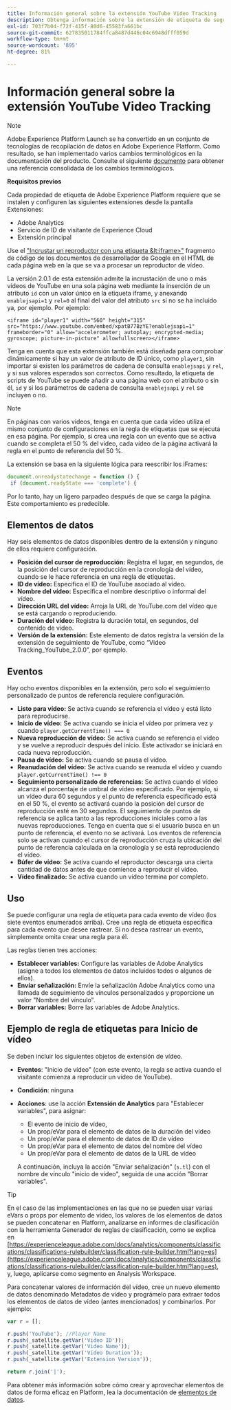 ```yaml
---
title: Información general sobre la extensión YouTube Video Tracking
description: Obtenga información sobre la extensión de etiqueta de seguimiento de vídeo de YouTube en Adobe Experience Platform.
exl-id: 703f7b04-f72f-415f-80d6-45583fa661bc
source-git-commit: 627835011784ffca8487d446c04c6948dfff059d
workflow-type: tm+mt
source-wordcount: '895'
ht-degree: 81%

---
```


# Información general sobre la extensión YouTube Video Tracking

>[!NOTE]
>
>Adobe Experience Platform Launch se ha convertido en un conjunto de tecnologías de recopilación de datos en Adobe Experience Platform. Como resultado, se han implementado varios cambios terminológicos en la documentación del producto. Consulte el siguiente [documento](../../../term-updates.md) para obtener una referencia consolidada de los cambios terminológicos.

**Requisitos previos**

Cada propiedad de etiqueta de Adobe Experience Platform requiere que se instalen y configuren las siguientes extensiones desde la pantalla Extensiones:

* Adobe Analytics
* Servicio de ID de visitante de Experience Cloud
* Extensión principal

Use el [&quot;Incrustar un reproductor con una etiqueta \&lt;iframe\>&quot;](https://developers.google.com/youtube/player_parameters#Manual_IFrame_Embeds) fragmento de código de los documentos de desarrollador de Google en el HTML de cada página web en la que se va a procesar un reproductor de vídeo.

La versión 2.0.1 de esta extensión admite la incrustación de uno o más vídeos de YouTube en una sola página web mediante la inserción de un atributo `id` con un valor único en la etiqueta iframe, y anexando `enablejsapi=1` y `rel=0` al final del valor del atributo `src` si no se ha incluido ya, por ejemplo. Por ejemplo:

`<iframe id="player1" width="560" height="315" src="https://www.youtube.com/embed/xpatB77BzYE?enablejsapi=1" frameborder="0" allow="accelerometer; autoplay; encrypted-media; gyroscope; picture-in-picture" allowfullscreen></iframe>`

Tenga en cuenta que esta extensión también está diseñada para comprobar dinámicamente si hay un valor de atributo de ID único, como `player1`, sin importar si existen los parámetros de cadena de consulta `enablejsapi` y `rel`, y si sus valores esperados son correctos. Como resultado, la etiqueta de scripts de YouTube se puede añadir a una página web con el atributo o sin él, `id` y si los parámetros de cadena de consulta `enablejsapi` y `rel` se incluyen o no.

>[!NOTE]
>
>En páginas con varios vídeos, tenga en cuenta que cada vídeo utiliza el mismo conjunto de configuraciones en la regla de etiquetas que se ejecuta en esa página. Por ejemplo, si crea una regla con un evento que se activa cuando se completa el 50 % del vídeo, cada vídeo de la página activará la regla en el punto de referencia del 50 %.

La extensión se basa en la siguiente lógica para reescribir los iFrames:

```javascript
document.onreadystatechange = function () {
 if (document.readyState === 'complete') {
```

Por lo tanto, hay un ligero parpadeo después de que se carga la página. Este comportamiento es predecible.

## Elementos de datos

Hay seis elementos de datos disponibles dentro de la extensión y ninguno de ellos requiere configuración.

* **Posición del cursor de reproducción:** Registra el lugar, en segundos, de la posición del cursor de reproducción en la cronología del vídeo, cuando se le hace referencia en una regla de etiquetas.
* **ID de vídeo:** Especifica el ID de YouTube asociado al vídeo.
* **Nombre del vídeo:** Especifica el nombre descriptivo o informal del vídeo.
* **Dirección URL del vídeo:** Arroja la URL de YouTube.com del vídeo que se está cargando o reproduciendo.
* **Duración del vídeo:** Registra la duración total, en segundos, del contenido de vídeo.
* **Versión de la extensión:** Este elemento de datos registra la versión de la extensión de seguimiento de YouTube, como “Video Tracking_YouTube_2.0.0”, por ejemplo.

## Eventos

Hay ocho eventos disponibles en la extensión, pero solo el seguimiento personalizado de puntos de referencia requiere configuración.

* **Listo para vídeo:** Se activa cuando se referencia el vídeo y está listo para reproducirse.
* **Inicio de vídeo:** Se activa cuando se inicia el vídeo por primera vez y cuando `player.getCurrentTime() === 0`
* **Nueva reproducción de vídeo:** Se activa cuando se referencia el vídeo y se vuelve a reproducir después del inicio. Este activador se iniciará en cada nueva reproducción.
* **Pausa de vídeo:** Se activa cuando se pausa el vídeo.
* **Reanudación del vídeo:** Se activa cuando se reanuda el vídeo y cuando `player.getCurrentTime() !== 0`
* **Seguimiento personalizado de referencias:** Se activa cuando el vídeo alcanza el porcentaje de umbral de vídeo especificado. Por ejemplo, si un vídeo dura 60 segundos y el punto de referencia especificado está en el 50 %, el evento se activará cuando la posición del cursor de reproducción esté en 30 segundos. El seguimiento de puntos de referencia se aplica tanto a las reproducciones iniciales como a las nuevas reproducciones. Tenga en cuenta que si el usuario busca en un punto de referencia, el evento no se activará. Los eventos de referencia solo se activan cuando el cursor de reproducción cruza la ubicación del punto de referencia calculada en la cronología y se está reproduciendo el vídeo.
* **Búfer de vídeo:** Se activa cuando el reproductor descarga una cierta cantidad de datos antes de que comience a reproducir el vídeo.
* **Vídeo finalizado:** Se activa cuando un vídeo termina por completo.

## Uso

Se puede configurar una regla de etiqueta para cada evento de vídeo (los siete eventos enumerados arriba). Cree una regla de etiqueta específica para cada evento que desee rastrear. Si no desea rastrear un evento, simplemente omita crear una regla para él.

Las reglas tienen tres acciones:

* **Establecer variables:** Configure las variables de Adobe Analytics (asigne a todos los elementos de datos incluidos todos o algunos de ellos).
* **Enviar señalización:** Envíe la señalización Adobe Analytics como una llamada de seguimiento de vínculos personalizados y proporcione un valor &quot;Nombre del vínculo&quot;.
* **Borrar variables:** Borre las variables de Adobe Analytics.

## Ejemplo de regla de etiquetas para Inicio de vídeo

Se deben incluir los siguientes objetos de extensión de vídeo.

* **Eventos**: &quot;Inicio de vídeo&quot; (con este evento, la regla se activa cuando el visitante comienza a reproducir un vídeo de YouTube).

* **Condición**: ninguna

* **Acciones**: use la acción **Extensión de Analytics** para &quot;Establecer variables&quot;, para asignar:

   * El evento de inicio de vídeo,
   * Un prop/eVar para el elemento de datos de la duración del vídeo
   * Un prop/eVar para el elemento de datos de ID de vídeo
   * Un prop/eVar para el elemento de datos del nombre del vídeo
   * Un prop/eVar para el elemento de datos de la URL de vídeo

  A continuación, incluya la acción &quot;Enviar señalización&quot; (`s.tl`) con el nombre de vínculo &quot;inicio de vídeo&quot;, seguida de una acción &quot;Borrar variables&quot;.

>[!TIP]
> 
>En el caso de las implementaciones en las que no se pueden usar varias eVars o props por elemento de vídeo, los valores de los elementos de datos se pueden concatenar en Platform, analizarse en informes de clasificación con la herramienta Generador de reglas de clasificación, como se explica en [https://experienceleague.adobe.com/docs/analytics/components/classifications/classifications-rulebuilder/classification-rule-builder.html?lang=es](https://experienceleague.adobe.com/docs/analytics/components/classifications/classifications-rulebuilder/classification-rule-builder.html?lang=es), y, luego, aplicarse como segmento en Analysis Workspace.

Para concatenar valores de información del vídeo, cree un nuevo elemento de datos denominado Metadatos de vídeo y prográmelo para extraer todos los elementos de datos de vídeo (antes mencionados) y combinarlos. Por ejemplo:

```javascript
var r = [];

r.push('YouTube'); //Player Name
r.push(_satellite.getVar('Video ID'));
r.push(_satellite.getVar('Video Name'));
r.push(_satellite.getVar('Video Duration'));
r.push(_satellite.getVar('Extension Version'));

return r.join('|');
```

Para obtener más información sobre cómo crear y aprovechar elementos de datos de forma eficaz en Platform, lea la documentación de [elementos de datos](../../../ui/managing-resources/data-elements.md).
